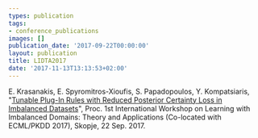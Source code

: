 ```yaml
---
types: publication
tags:
- conference_publications
images: []
publication_date: '2017-09-22T00:00:00'
layout: publication
title: LIDTA2017
date: '2017-11-13T13:13:53+02:00'
---
```

E. Krasanakis, E. Spyromitros-Xioufis, S. Papadopoulos, Y. Kompatsiaris, "<a href="https://www.researchgate.net/publication/320211368_Tunable_Plug-In_Rules_with_Reduced_Posterior_Certainty_Loss_in_Imbalanced_Datasets">Tunable Plug-In Rules with Reduced Posterior Certainty Loss in Imbalanced Datasets</a>", Proc. 1st International Workshop on Learning with Imbalanced Domains: Theory and Applications (Co-located with ECML/PKDD 2017), Skopje, 22 Sep. 2017.
